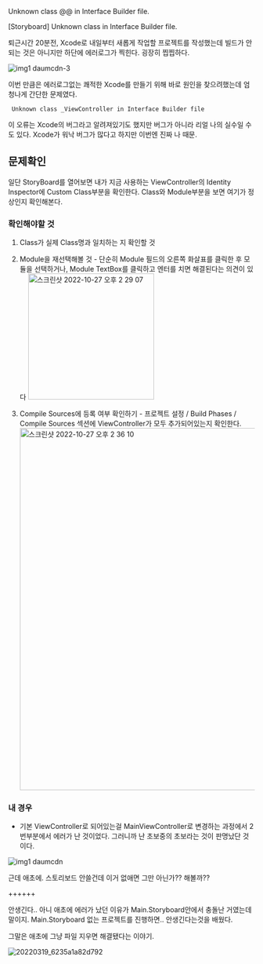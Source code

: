 Unknown class @@ in Interface Builder file.

[Storyboard] Unknown class in Interface Builder file.

퇴근시간 20분전, Xcode로 내일부터 새롭게 작업할 프로젝트를 작성했는데
빌드가 안되는 것은 아니지만 하단에 에러로그가 찍힌다. 굉장히 찝찝하다.

![img1 daumcdn-3](https://user-images.githubusercontent.com/76529148/198202481-ec19044b-8412-45ea-95cd-0c0b399d9943.jpg)

이번 만큼은 에러로그없는 쾌적한 Xcode를 만들기 위해 바로 원인을 찾으려했는데 엄청나게 간단한 문제였다.

```
 Unknown class _ViewController in Interface Builder file
```

이 오류는 Xcode의 버그라고 알려져있기도 했지만 버그가 아니라 리얼 나의 실수일 수도 있다.
Xcode가 워낙 버그가 많다고 하지만 이번엔 진짜 나 때문.

## 문제확인

일단 StoryBoard를 열어보면 내가 지금 사용하는 ViewController의 Identity Inspector에 Custom Class부분을 확인한다.
Class와 Module부분을 보면 여기가 정상인지 확인해본다.

### 확인해야할 것

1. Class가 실제 Class명과 일치하는 지 확인할 것
2. Module을 재선택해볼 것 - 단순히 Module 필드의 오른쪽 화살표를 클릭한 후 모듈을 선택하거나, Module TextBox를 클릭하고 엔터를 치면 해결된다는 의견이 있다
   <img width="257" alt="스크린샷 2022-10-27 오후 2 29 07" src="https://user-images.githubusercontent.com/76529148/198200618-fd319b01-cf46-4611-90a0-ec6088877319.png">

3. Compile Sources에 등록 여부 확인하기 - 프로젝트 설정 / Build Phases / Compile Sources 섹션에 ViewController가 모두 추가되어있는지 확인한다.
   <img width="738" alt="스크린샷 2022-10-27 오후 2 36 10" src="https://user-images.githubusercontent.com/76529148/198200583-4a155c5a-6d87-4578-ab08-ff63cb8c7c01.png">

### 내 경우

- 기본 ViewController로 되어있는걸 MainViewController로 변경하는 과정에서 2번부분에서 에러가 난 것이었다.
  그러니까 난 초보중의 초보라는 것이 판명났단 것이다.

![img1 daumcdn](https://user-images.githubusercontent.com/76529148/198200979-29ca6830-d326-4fe5-aa04-c599d8f49f4d.jpg)

근데 애초에. 스토리보드 안쓸건데 이거 없애면 그만 아닌가?? 해볼까??

++++++

안생긴다.. 아니 애초에 에러가 났던 이유가 Main.Storyboard안에서 충돌난 거였는데 말이지.
Main.Storyboard 없는 프로젝트를 진행하면.. 안생긴다는것을 배웠다.

그말은 애초에 그냥 파일 지우면 해결됐다는 이야기.

![20220319_6235a1a82d792](https://user-images.githubusercontent.com/76529148/198203384-bf62c878-444f-4758-a0aa-2ee1cf4d3c15.jpg)
